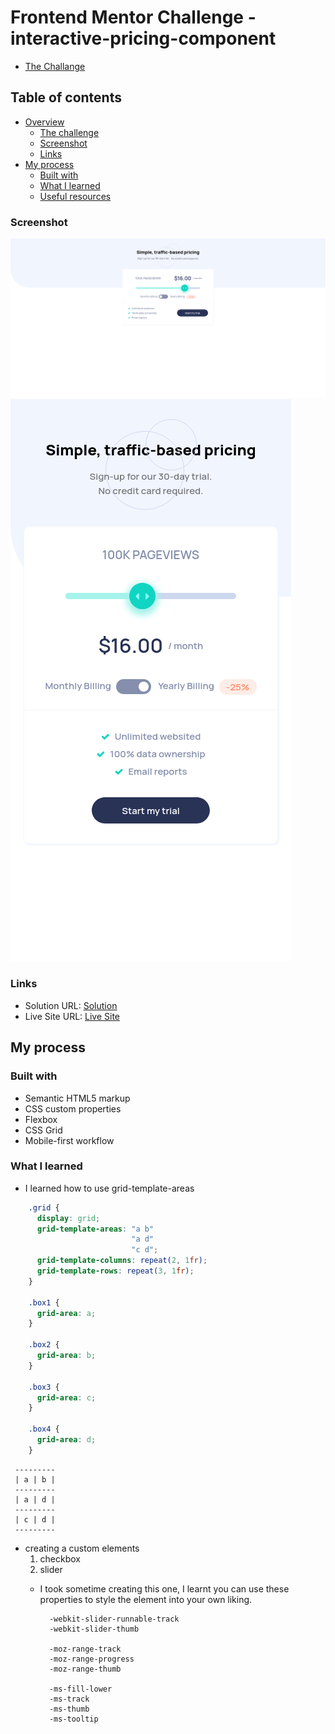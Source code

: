 # Frontend Mentor Challenge - interactive-pricing-component
  - [The Challange](https://www.frontendmentor.io/challenges/interactive-pricing-component-t0m8PIyY8)

## Table of contents

- [Overview](#overview)
  - [The challenge](#the-challenge)
  - [Screenshot](#screenshot)
  - [Links](#links)
- [My process](#my-process)
  - [Built with](#built-with)
  - [What I learned](#what-i-learned)
  - [Useful resources](#useful-resources)

### Screenshot

![Desktop](./design/screenshots/desktop.png)
![Mobile](./design/screenshots/mobile.png)

### Links

- Solution URL: [Solution](https://www.frontendmentor.io/solutions/interactivepricingcomponent-ZDxw9D6W-)
- Live Site URL: [Live Site](https://interactive-pricing-component-three-rust.vercel.app/)

## My process

### Built with

- Semantic HTML5 markup
- CSS custom properties
- Flexbox
- CSS Grid
- Mobile-first workflow

### What I learned
 - I learned how to use grid-template-areas
  
  ```css
      .grid {
        display: grid;
        grid-template-areas: "a b"
                             "a d"
                             "c d";
        grid-template-columns: repeat(2, 1fr);
        grid-template-rows: repeat(3, 1fr);
      }
      
      .box1 {
        grid-area: a;
      }

      .box2 {
        grid-area: b;
      }

      .box3 {
        grid-area: c;
      }

      .box4 {
        grid-area: d;
      }
  ```
  
  ```
   ---------
   | a | b |
   ---------
   | a | d |
   ---------
   | c | d |
   ---------
  ```

  - creating a custom elements 
    1. checkbox
    3. slider
      - I took sometime creating this one, I learnt you can use these properties to style
        the element into your own liking.
        
        ```
          -webkit-slider-runnable-track
          -webkit-slider-thumb
          
          -moz-range-track
          -moz-range-progress
          -moz-range-thumb
          
          -ms-fill-lower
          -ms-track
          -ms-thumb
          -ms-tooltip
        ```
